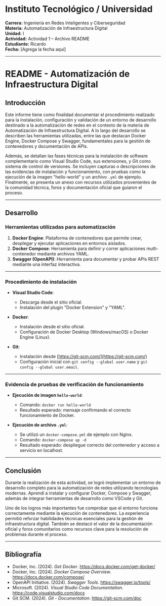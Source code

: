 # Instituto Tecnológico / Universidad  
**Carrera:** Ingeniería en Redes Inteligentes y Ciberseguridad  
**Materia:** Automatización de Infraestructura Digital  
**Unidad:** I  
**Actividad:** Actividad 1 – Archivo README  
**Estudiante:** Ricardo  
**Fecha:** [Agrega la fecha aquí]  

---

# README - Automatización de Infraestructura Digital

## Introducción

Este informe tiene como finalidad documentar el procedimiento realizado para la instalación, configuración y validación de un entorno de desarrollo destinado a la automatización de redes en el contexto de la materia de Automatización de Infraestructura Digital. A lo largo del desarrollo se describen las herramientas utilizadas, entre las que destacan Docker Engine, Docker Compose y Swagger, fundamentales para la gestión de contenedores y documentación de APIs.

Además, se detallan las fases técnicas para la instalación de software complementario como Visual Studio Code, sus extensiones, y Git como sistema de control de versiones. Se incluyen capturas o descripciones de las evidencias de instalación y funcionamiento, con pruebas como la ejecución de la imagen "hello-world" y un archivo `.yml` de ejemplo. Finalmente, se presenta un anexo con recursos utilizados provenientes de la comunidad técnica, foros y documentación oficial que guiaron el proceso.

---

## Desarrollo

### Herramientas utilizadas para automatización

1. **Docker Engine**: Plataforma de contenedores que permite crear, desplegar y ejecutar aplicaciones en entornos aislados.
2. **Docker Compose**: Herramienta para definir y correr aplicaciones multi-contenedor mediante archivos YAML.
3. **Swagger (OpenAPI)**: Herramienta para documentar y probar APIs REST mediante una interfaz interactiva.

---

### Procedimiento de instalación

- **Visual Studio Code**:
  - Descarga desde el sitio oficial.
  - Instalación del plugin "Docker Extension" y "YAML".

- **Docker**:
  - Instalación desde el sitio oficial.
  - Configuración de Docker Desktop (Windows/macOS) o Docker Engine (Linux).

- **Git**:
  - Instalación desde [https://git-scm.com/](https://git-scm.com/)
  - Configuración inicial con `git config --global user.name` y `git config --global user.email`.

---

### Evidencia de pruebas de verificación de funcionamiento

- **Ejecución de imagen `hello-world`**:
  - Comando: `docker run hello-world`
  - Resultado esperado: mensaje confirmando el correcto funcionamiento de Docker.

- **Ejecución de archivo `.yml`**:
  - Se utilizó un `docker-compose.yml` de ejemplo con Nginx.
  - Comando: `docker-compose up -d`
  - Resultado esperado: despliegue correcto del contenedor y acceso a servicio en localhost.

---

## Conclusión

Durante la realización de esta actividad, se logró implementar un entorno de desarrollo completo para la automatización de redes utilizando tecnologías modernas. Aprendí a instalar y configurar Docker, Compose y Swagger, además de integrar herramientas de desarrollo como VSCode y Git.

Uno de los logros más importantes fue comprobar que el entorno funciona correctamente mediante la ejecución de contenedores. La experiencia permitió reforzar habilidades técnicas esenciales para la gestión de infraestructura digital. También se destacó el valor de la documentación oficial y foros comunitarios como recursos clave para la resolución de problemas durante el proceso.

---

## Bibliografía

- Docker, Inc. (2024). *Get Docker*. https://docs.docker.com/get-docker/  
- Docker, Inc. (2024). *Docker Compose Overview*. https://docs.docker.com/compose/  
- OpenAPI Initiative. (2024). *Swagger Tools*. https://swagger.io/tools/  
- Microsoft. (2024). *Visual Studio Code Documentation*. https://code.visualstudio.com/docs  
- Git SCM. (2024). *Git - Documentation*. https://git-scm.com/doc  
